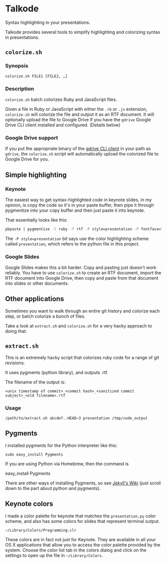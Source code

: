 # Talkode

Syntax highlighting in your presentations.

Talkode provides several tools to simplify highlighting and colorizing syntax
in presentations.

## `colorize.sh`

### Synopsis

    colorize.sh FILE1 [FILE2, …]

### Description

`colorize.sh` batch colorizes Ruby and JavaScript files.

Given a file in Ruby or JavaScript with either the `.rb` or `.js` extension,
`colorize.sh` will colorize the file and output it as an RTF document. It will
optionally upload the file to Google Drive if you have the `gdrive` Google
Drive CLI client installed and configured. (Details below)

### Google Drive support

If you put the appropriate binary of the [gdrive CLI
client](https://github.com/wyncode/gdrive) in your path as `gdrive`, the
`colorize.sh` script will automatically upload the colorized file to Google
Drive for you.

## Simple highlighting

### Keynote

The easiest way to get syntax-highlighted code in keynote slides, in my opinion,
is copy the code so it's in your paste buffer, then pipe it through pygmentize
into your copy buffer and then just paste it into keynote.

That essentially looks like this:

```bash
pbpaste | pygmentize -l ruby -f rtf -P style=presentation -P fontface="Source Code Pro" | pbcopy
```

The `-P style=presentation` bit says use the color highlighting scheme called
`presentation`, which refers to the python file in this project.

### Google Slides

Google Slides makes this a bit harder. Copy and pasting just doesn't work
reliably. You have to use `colorize.sh` to create an RTF document, import the
RTF document into Google Drive, then copy and paste from that document into
slides or other documents.

## Other applications

Sometimes you want to walk through an entire git history
and colorize each step, or batch colorize a bunch of files.

Take a look at `extract.sh` and `colorize.sh` for a very hacky approach to doing that.

## `extract.sh`

This is an extremely hacky script that colorizes ruby code for a range of git revisions.

It uses pygments (python library), and outputs .rtf.

The filename of the output is:

```plain
<unix timestamp of commit>_<commit hash>_<sanitized commit subject>_<old filename>.rtf
```

### Usage

```plain
/path/to/extract.sh abcdef..HEAD~3 presentation /tmp/code_output
```

## Pygments

I installed pygments for the Python interpreter like this:

    sudo easy_install Pygments

If you are using Python via Homebrew, then the command is

   easy_install Pygments

There are other ways of installing Pygments, so see [Jekyll's
Wiki](https://github.com/mojombo/jekyll/wiki/Install) (just scroll down to the
part about python and pygments).

## Keynote colors

I made a color palette for keynote that matches the `presentation.py`
color scheme, and also has some colors for slides that represent terminal output.

    ~/Library/Colors/Programming.clr

These colors are in fact not just for Keynote. They are available in all your
OS X applications that allow you to access the color palette provided by the
system. Choose the color list tab in the colors dialog and click on the
settings to open up the file in `~/Library/Colors`.
